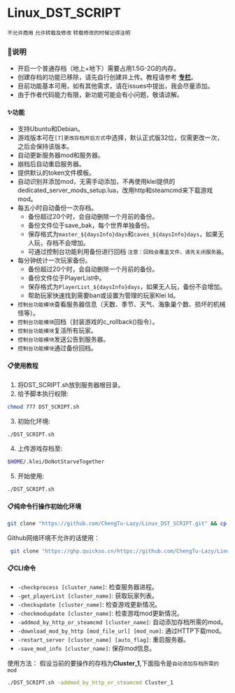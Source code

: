 # Linux_DST_SCRIPT
`不允许商用` `允许转载及修改` `转载修改的时候记得注明`

### 🔔说明

- 开启一个普通存档（地上+地下）需要占用1.5G-2G的内存。
- 创建存档的功能已移除，请先自行创建并上传。教程请参考 **[专栏](https://www.bilibili.com/read/cv10822903)**。
- 目前功能基本可用，如有其他需求，请在issues中提出，我会尽量添加。
- 由于作者代码能力有限，新功能可能会有小问题，敬请谅解。

#### ✨功能

- 支持Ubuntu和Debian。
- 游戏版本可在`[7]更改存档开启方式`中选择，默认正式版32位，仅需更改一次，之后会保持该版本。
- 自动更新服务器mod和服务器。
- 崩档后自动重启服务器。
- 提供默认的token文件模板。
- 自动识别并添加mod，无需手动添加，不再使用klei提供的dedicated_server_mods_setup.lua，改用http和steamcmd来下载游戏mod。
- 每五小时自动备份一次存档。
  - 备份超过20个时，会自动删除一个月前的备份。
  - 备份文件位于save_bak，每个世界单独备份。
  - 保存格式为`master_${daysInfo}days`和`caves_${daysInfo}days`，如果无人玩，存档不会增加。
  - 可通过控制台功能利用备份进行回档 `注意：回档会覆盖文件，请先关闭服务器`。
- 每分钟统计一次玩家备份。
  - 备份超过20个时，会自动删除一个月前的备份。
  - 备份文件位于PlayerList中。
  - 保存格式为`PlayerList_${daysInfo}days`，如果无人玩，备份不会增加。
  - 帮助玩家快速找到需要ban或设置为管理的玩家Klei Id。
- `控制台功能模块`查看服务器信息（天数、季节、天气、海象巢个数、损坏的机械怪等）。
- `控制台功能模块`回档（封装游戏的c_rollback()指令）。
- `控制台功能模块`复活所有玩家。
- `控制台功能模块`发送公告到服务器。
- `控制台功能模块`通过备份回档。

#### 📋使用教程

1. 将DST_SCRIPT.sh放到服务器根目录。
2. 给予脚本执行权限:
  ```bash
  chmod 777 DST_SCRIPT.sh
  ```
3. 初始化环境:
  ```bash
  ./DST_SCRIPT.sh
  ```
4. 上传游戏存档至:
  ```bash
  $HOME/.klei/DoNotStarveTogether
  ```
5. 开始使用:
  ```bash
  ./DST_SCRIPT.sh
  ```

#### 📋纯命令行操作初始化环境
```bash
git clone "https://github.com/ChengTu-Lazy/Linux_DST_SCRIPT.git" && cp "$HOME/Linux_DST_SCRIPT/DST_SCRIPT.sh" "$HOME/DST_SCRIPT.sh" && rm rf "$HOME/Linux_DST_SCRIPT" && chmod 777 DST_SCRIPT.sh && ./DST_SCRIPT.sh
```
Github网络环境不允许的话使用：
```bash
 git clone "https://ghp.quickso.cn/https://github.com/ChengTu-Lazy/Linux_DST_SCRIPT" && cp "$HOME/Linux_DST_SCRIPT/DST_SCRIPT.sh" "$HOME/DST_SCRIPT.sh" && rm rf "$HOME/Linux_DST_SCRIPT" && chmod 777 DST_SCRIPT.sh && ./DST_SCRIPT.sh
```

#### 📋CLI命令

- `-checkprocess [cluster_name]`: 检查服务器进程。
- `-get_playerList [cluster_name]`: 获取玩家列表。
- `-checkupdate [cluster_name]`: 检查游戏更新情况。
- `-checkmodupdate [cluster_name]`: 检查游戏mod更新情况。
- `-addmod_by_http_or_steamcmd [cluster_name]`: 自动添加存档所需的mod。
- `-download_mod_by_http [mod_file_url] [mod_num]`: 通过HTTP下载mod。
- `-restart_server [cluster_name] [auto_flag]`: 重启服务器。
- `-save_mod_info [cluster_name]`: 保存mod信息。

使用方法： 
假设当前的要操作的存档为**Cluster_1**,下面指令是`自动添加存档所需的mod`
```bash
./DST_SCRIPT.sh -addmod_by_http_or_steamcmd Cluster_1
```